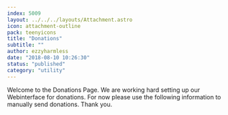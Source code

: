 ```yaml
---
index: 5009
layout: ../../../layouts/Attachment.astro
icon: attachment-outline
pack: teenyicons
title: "Donations"
subtitle: ""
author: ezzyharmless
date: "2018-08-10 10:26:30"
status: "published"
category: "utility"
---
```


Welcome to the Donations Page. We are working hard setting up our Webinterface for donations. For now please use the following information to manually send donations. Thank you.